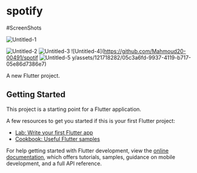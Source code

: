 # spotify

#ScreenShots


![Untitled-1](https://github.com/Mahmoud20-00491/spotify/assets/121718282/6e59f70f-238e-443b-b898-94994b4ef747)

![Untitled-2](https://github.com/Mahmoud20-00491/spotify/assets/121718282/38f6c05b-233c-48dd-a429-2c9824c67667)
![Untitled-3](https://github.com/Mahmoud20-00491/spotify/assets/121718282/7761d374-6bd6-4daa-92ae-dfd5d2600f91)
![Untitled-4](https://github.com/Mahmoud20-00491/spotif
![Untitled-5](https://github.com/Mahmoud20-00491/spotify/assets/121718282/89307340-f937-4c3c-abae-d7261b75fe0d)
y/assets/121718282/05c3a6fd-9937-4119-b717-05e86d7386e7)

A new Flutter project.

## Getting Started

This project is a starting point for a Flutter application.

A few resources to get you started if this is your first Flutter project:

- [Lab: Write your first Flutter app](https://docs.flutter.dev/get-started/codelab)
- [Cookbook: Useful Flutter samples](https://docs.flutter.dev/cookbook)

For help getting started with Flutter development, view the
[online documentation](https://docs.flutter.dev/), which offers tutorials,
samples, guidance on mobile development, and a full API reference.
